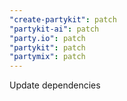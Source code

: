 ```yaml
---
"create-partykit": patch
"partykit-ai": patch
"party.io": patch
"partykit": patch
"partymix": patch
---
```


Update dependencies
